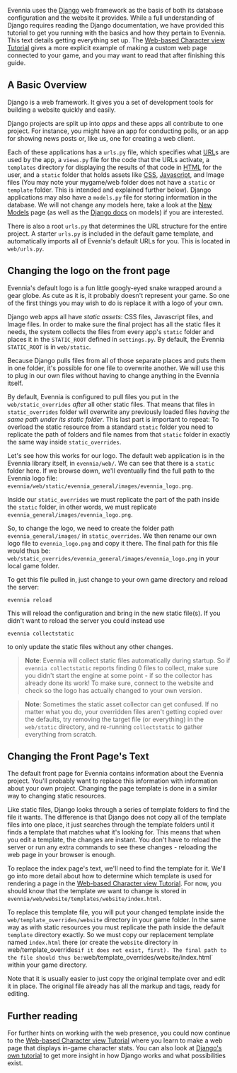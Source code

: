 
Evennia uses the [Django](https://www.djangoproject.com/) web framework as the basis of both its database configuration and the website it provides. While a full understanding of Django requires reading the Django documentation, we have provided this tutorial to get you running with the basics and how they pertain to Evennia. This text details getting everything set up. The [Web-based Character view Tutorial](Web-Character-View-Tutorial) gives a more explicit example of making a custom web page connected to your game, and you may want to read that after finishing this guide.

## A Basic Overview

Django is a web framework. It gives you a set of development tools for building a website quickly and easily.

Django projects are split up into *apps* and these apps all contribute to one project. For instance, you might have an app for conducting polls, or an app for showing news posts or, like us, one for creating a web client.

Each of these applications has a `urls.py` file, which specifies what [URL](http://en.wikipedia.org/wiki/Uniform_resource_locator)s are used by the app, a `views.py` file for the code that the URLs activate, a `templates` directory for displaying the results of that code in [HTML](http://en.wikipedia.org/wiki/Html) for the user, and a `static` folder that holds assets like [CSS](http://en.wikipedia.org/wiki/CSS), [Javascript](http://en.wikipedia.org/wiki/Javascript), and Image files (You may note your mygame/web folder does not have a `static` or `template` folder. This is intended and explained further below). Django applications may also have a `models.py` file for storing information in the database. We will not change any models here, take a look at the [New Models](https://github.com/evennia/evennia/wiki/New%20Models) page (as well as the [Django docs](https://docs.djangoproject.com/en/1.7/topics/db/models/) on models) if you are interested.

There is also a root `urls.py` that determines the URL structure for the entire project. A starter `urls.py` is included in the default game template, and automatically imports all of Evennia's default URLs for you. This is located in `web/urls.py`.

## Changing the logo on the front page

Evennia's default logo is a fun little googly-eyed snake wrapped around a gear globe. As cute as it is, it probably doesn't represent your game. So one of the first things you may wish to do is replace it with a logo of your own.

Django web apps all have _static assets_: CSS files, Javascript files, and Image files. In order to make sure the final project has all the static files it needs, the system collects the files from every app's `static` folder and places it in the `STATIC_ROOT` defined in `settings.py`. By default, the Evennia `STATIC_ROOT` is in `web/static`.

Because Django pulls files from all of those separate places and puts them in one folder, it's possible for one file to overwrite another. We will use this to plug in our own files without having to change anything in the Evennia itself.

By default, Evennia is configured to pull files you put in the `web/static_overrides` *after* all other static files. That means that files in `static_overrides` folder will overwrite any previously loaded files *having the same path under its static folder*. This last part is important to repeat: To overload the static resource from a standard `static` folder you need to replicate the path of folders and file names from that `static` folder in exactly the same way inside `static_overrides`.

Let's see how this works for our logo. The default web application is in the Evennia library itself, in `evennia/web/`. We can see that there is a `static` folder here. If we browse down, we'll eventually find the full path to the Evennia logo file: `evennia/web/static/evennia_general/images/evennia_logo.png`.

Inside our `static_overrides` we must replicate the part of the path inside the `static` folder, in other words, we must replicate `evennia_general/images/evennia_logo.png`.

So, to change the logo, we need to create the folder path `evennia_general/images/` in `static_overrides`. We then rename our own logo file to `evennia_logo.png` and copy it there. The final path for this file would thus be: `web/static_overrides/evennia_general/images/evennia_logo.png` in your local game folder.

To get this file pulled in, just change to your own game directory and reload the server:

```
evennia reload
```

This will reload the configuration and bring in the new static file(s). If you didn't want to reload the server you could instead use

```
evennia collectstatic
```

to only update the static files without any other changes.

> **Note**: Evennia will collect static files automatically during startup. So if `evennia collectstatic` reports finding 0 files to collect, make sure you didn't start the engine at some point - if so the collector has already done its work! To make sure, connect to the website and check so the logo has actually changed to your own version.

> **Note**: Sometimes the static asset collector can get confused. If no matter what you do, your overridden files aren't getting copied over the defaults, try removing the target file (or everything) in the `web/static` directory, and re-running `collectstatic` to gather everything from scratch.

## Changing the Front Page's Text

The default front page for Evennia contains information about the Evennia project. You'll probably want to replace this information with information about your own project. Changing the page template is done in a similar way to changing static resources.

Like static files, Django looks through a series of template folders to find the file it wants. The difference is that Django does not copy all of the template files into one place, it just searches through the template folders until it finds a template that matches what it's looking for. This means that when you edit a template, the changes are instant. You don't have to reload the server or run any extra commands to see these changes - reloading the web page in your browser is enough.

To replace the index page's text, we'll need to find the template for it. We'll go into more detail about how to determine which template is used for rendering a page in the [Web-based Character view Tutorial](Web-Character-View-Tutorial). For now, you should know that the template we want to change is stored in `evennia/web/website/templates/website/index.html`.

To replace this template file, you will put your changed template inside the `web/template_overrides/website` directory in your game folder. In the same way as with static resources you must replicate the path inside the default `template` directory exactly. So we must copy our replacement template named `index.html` there (or create the `website` directory in web/template_overrides` if it does not exist, first). The final path to the file should thus be: `web/template_overrides/website/index.html` within your game directory.

Note that it is usually easier to just copy the original template over and edit it in place. The original file already has all the markup and tags, ready for editing.

## Further reading

For further hints on working with the web presence, you could now continue to the [Web-based Character view Tutorial](Web-Character-View-Tutorial) where you learn to make a web page that displays in-game character stats. You can also look at [Django's own tutorial](https://docs.djangoproject.com/en/1.7/intro/tutorial01/) to get more insight in how Django works and what possibilities exist.

